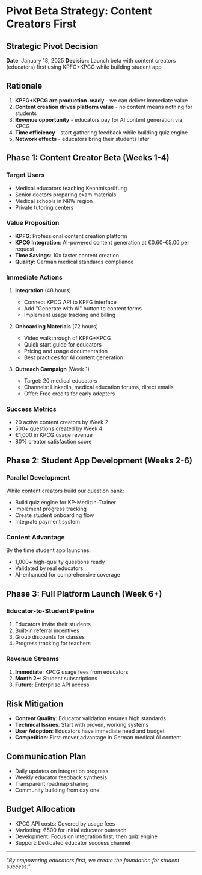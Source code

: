 # Pivot Beta Strategy: Content Creators First

## Strategic Pivot Decision
**Date**: January 18, 2025
**Decision**: Launch beta with content creators (educators) first using KPFG+KPCG while building student app

## Rationale
1. **KPFG+KPCG are production-ready** - we can deliver immediate value
2. **Content creation drives platform value** - no content means nothing for students
3. **Revenue opportunity** - educators pay for AI content generation via KPCG
4. **Time efficiency** - start gathering feedback while building quiz engine
5. **Network effects** - educators bring their students later

## Phase 1: Content Creator Beta (Weeks 1-4)

### Target Users
- Medical educators teaching Kenntnisprüfung
- Senior doctors preparing exam materials
- Medical schools in NRW region
- Private tutoring centers

### Value Proposition
- **KPFG**: Professional content creation platform
- **KPCG Integration**: AI-powered content generation at €0.60-€5.00 per request
- **Time Savings**: 10x faster content creation
- **Quality**: German medical standards compliance

### Immediate Actions
1. **Integration** (48 hours)
   - Connect KPCG API to KPFG interface
   - Add "Generate with AI" button to content forms
   - Implement usage tracking and billing

2. **Onboarding Materials** (72 hours)
   - Video walkthrough of KPFG+KPCG
   - Quick start guide for educators
   - Pricing and usage documentation
   - Best practices for AI content generation

3. **Outreach Campaign** (Week 1)
   - Target: 20 medical educators
   - Channels: LinkedIn, medical education forums, direct emails
   - Offer: Free credits for early adopters

### Success Metrics
- 20 active content creators by Week 2
- 500+ questions created by Week 4
- €1,000 in KPCG usage revenue
- 80% creator satisfaction score

## Phase 2: Student App Development (Weeks 2-6)

### Parallel Development
While content creators build our question bank:
- Build quiz engine for KP-Medizin-Trainer
- Implement progress tracking
- Create student onboarding flow
- Integrate payment system

### Content Advantage
By the time student app launches:
- 1,000+ high-quality questions ready
- Validated by real educators
- AI-enhanced for comprehensive coverage

## Phase 3: Full Platform Launch (Week 6+)

### Educator-to-Student Pipeline
1. Educators invite their students
2. Built-in referral incentives
3. Group discounts for classes
4. Progress tracking for teachers

### Revenue Streams
1. **Immediate**: KPCG usage fees from educators
2. **Month 2+**: Student subscriptions
3. **Future**: Enterprise API access

## Risk Mitigation
- **Content Quality**: Educator validation ensures high standards
- **Technical Issues**: Start with proven, working systems
- **User Adoption**: Educators have immediate need and budget
- **Competition**: First-mover advantage in German medical AI content

## Communication Plan
- Daily updates on integration progress
- Weekly educator feedback synthesis
- Transparent roadmap sharing
- Community building from day one

## Budget Allocation
- KPCG API costs: Covered by usage fees
- Marketing: €500 for initial educator outreach
- Development: Focus on integration first, then quiz engine
- Support: Dedicated educator success channel

---

*"By empowering educators first, we create the foundation for student success."*